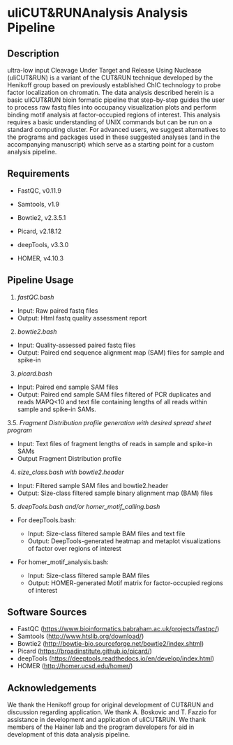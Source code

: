 # **uliCUT&RUNAnalysis Analysis Pipeline**

## **Description**
ultra-low input Cleavage Under Target and Release Using Nuclease (uliCUT&RUN) is a variant of the CUT&RUN technique developed by the Henikoff group based on previously established ChIC technology to probe factor localization on chromatin. The data analysis described herein is a basic uliCUT&RUN bioin formatic pipeline that step-by-step guides the user to process raw fastq files into occupancy visualization plots and perform binding motif analysis at factor-occupied regions of interest. This analysis requires a basic understanding of UNIX commands but can be run on a standard computing cluster. For advanced users, we suggest alternatives to the programs and packages used in these suggested analyses (and in the accompanying manuscript) which serve as a starting point for a custom analysis pipeline.

## **Requirements**

- FastQC, v0.11.9

- Samtools, v1.9

- Bowtie2, v2.3.5.1

- Picard, v2.18.12

- deepTools, v3.3.0

- HOMER, v4.10.3

## **Pipeline Usage**

1. *fastQC.bash*
- Input: Raw paired fastq files
- Output: Html fastq quality assessment report

2. *bowtie2.bash*
- Input: Quality-assessed paired fastq files
- Output: Paired end sequence alignment map (SAM) files for sample and spike-in 

3. *picard.bash*
- Input: Paired end sample SAM files
- Output: Paired end sample SAM files filtered of PCR duplicates and reads MAPQ<10 and text file containing lengths of all reads within sample and spike-in SAMs.

3.5. *Fragment Distribution profile generation with desired spread sheet program*
- Input: Text files of fragment lengths of reads in sample and spike-in SAMs
- Output Fragment Distribution profile

4. *size_class.bash with bowtie2.header*
- Input: Filtered sample SAM files and bowtie2.header
- Output: Size-class filtered sample binary alignment map (BAM) files

5. *deepTools.bash and/or homer_motif_calling.bash*

- For deepTools.bash:
  - Input: Size-class filtered sample BAM files and text file
  - Output: DeepTools-generated heatmap and metaplot visualizations of factor over regions of interest

- For homer_motif_analysis.bash:
  - Input: Size-class filtered sample BAM files 
  - Output: HOMER-generated Motif matrix for factor-occupied regions of interest

## **Software Sources**

- FastQC (https://www.bioinformatics.babraham.ac.uk/projects/fastqc/)
- Samtools (http://www.htslib.org/download/)
- Bowtie2 (http://bowtie-bio.sourceforge.net/bowtie2/index.shtml)
- Picard (https://broadinstitute.github.io/picard/)
- deepTools (https://deeptools.readthedocs.io/en/develop/index.html)
- HOMER (http://homer.ucsd.edu/homer/)

## **Acknowledgements**

We thank the Henikoff group for original development of CUT&RUN and discussion regarding application. We thank A. Boskovic and T. Fazzio for assistance in development and application of uliCUT&RUN. We thank members of the Hainer lab and the program developers for aid in development of this data analysis pipeline.
